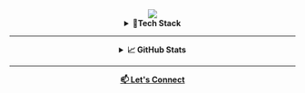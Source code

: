 
<div align="center">
  <img src="https://capsule-render.vercel.app/api?type=waving&color=auto&height=300&section=header&text=Irene%20Kang&fontSize=90&animation=fadeIn&desc=Full%20Stack%20Developer%20🐒&descAlignY=70&descAlign=62">

<details>
<summary><strong>🔧Tech Stack</strong></summary>

---
Some of the technologies I've worked with and **am currently learning** include:

<div align="center">

#### Languages & Tools
![Python](https://img.shields.io/badge/-Python-3776AB?style=flat-square&logo=python&logoColor=white)
![C](https://img.shields.io/badge/-C-A8B9CC?style=flat-square&logo=c&logoColor=white)
![Haskell](https://img.shields.io/badge/-Haskell-5D4F85?style=flat-square&logo=haskell&logoColor=white)
![SQL](https://img.shields.io/badge/-SQL-4479A1?style=flat-square&logo=postgresql&logoColor=white)
![TypeScript](https://img.shields.io/badge/-TypeScript-3178C6?style=flat-square&logo=typescript&logoColor=white)
![JavaScript](https://img.shields.io/badge/-JavaScript-F7DF1E?style=flat-square&logo=javascript&logoColor=black)
![GoLang](https://img.shields.io/badge/-Go-00ADD8?style=flat-square&logo=go&logoColor=white)

#### Frameworks & Libraries
![React](https://img.shields.io/badge/-React-61DAFB?style=flat-square&logo=react&logoColor=black)
![Django](https://img.shields.io/badge/-Django-092E20?style=flat-square&logo=django&logoColor=white)
![FastAPI](https://img.shields.io/badge/-FastAPI-009688?style=flat-square&logo=fastapi&logoColor=white)
![TailwindCSS](https://img.shields.io/badge/-TailwindCSS-38B2AC?style=flat-square&logo=tailwind-css&logoColor=white)

#### Developer Tools
![Git](https://img.shields.io/badge/-Git-F05032?style=flat-square&logo=git&logoColor=white)
![GitHub](https://img.shields.io/badge/-GitHub-181717?style=flat-square&logo=github&logoColor=white)
![Docker](https://img.shields.io/badge/-Docker-2496ED?style=flat-square&logo=docker&logoColor=white)
![Jira](https://img.shields.io/badge/-Jira-0052CC?style=flat-square&logo=jira&logoColor=white)
![Asana](https://img.shields.io/badge/-Asana-273849?style=flat-square&logo=asana&logoColor=white)
![Figma](https://img.shields.io/badge/-Figma-F24E1E?style=flat-square&logo=figma&logoColor=white)

and more!

I'm always looking to learn new technologies and tools. If you have any recommendations, please feel free to reach out to me!

</div>
</details>

---

<details>
<summary><strong>📈 GitHub Stats</strong></summary>

![Your GitHub stats](https://github-readme-stats.vercel.app/api?username=kangwork&show_icons=true&theme=radical)
</details>


---


<strong>[📫 Let's Connect](mailto:irene.kang@mail.utoronto.ca)</strong>

<!-- - [LinkedIn]
- [Email](mailto:irene.kang@mail.utoronto.ca) 
- [Portfolio] -->

</div>